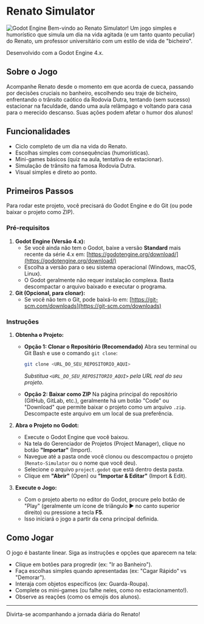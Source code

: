 # Renato Simulator

![Godot Engine](https://img.shields.io/badge/Godot%20Engine-4.x-blue?logo=godotengine) Bem-vindo ao Renato Simulator! Um jogo simples e humorístico que simula um dia na vida agitada (e um tanto quanto peculiar) do Renato, um professor universitário com um estilo de vida de "bicheiro".

Desenvolvido com a Godot Engine 4.x.

## Sobre o Jogo

Acompanhe Renato desde o momento em que acorda de cueca, passando por decisões cruciais no banheiro, escolhendo seu traje de bicheiro, enfrentando o trânsito caótico da Rodovia Dutra, tentando (sem sucesso) estacionar na faculdade, dando uma aula relâmpago e voltando para casa para o merecido descanso. Suas ações podem afetar o humor dos alunos!

## Funcionalidades

* Ciclo completo de um dia na vida do Renato.
* Escolhas simples com consequências (humorísticas).
* Mini-games básicos (quiz na aula, tentativa de estacionar).
* Simulação de trânsito na famosa Rodovia Dutra.
* Visual simples e direto ao ponto.

## Primeiros Passos

Para rodar este projeto, você precisará do Godot Engine e do Git (ou pode baixar o projeto como ZIP).

### Pré-requisitos

1.  **Godot Engine (Versão 4.x):**
    * Se você ainda não tem o Godot, baixe a versão **Standard** mais recente da série 4.x em: [https://godotengine.org/download/](https://godotengine.org/download/)
    * Escolha a versão para o seu sistema operacional (Windows, macOS, Linux).
    * O Godot geralmente não requer instalação complexa. Basta descompactar o arquivo baixado e executar o programa.
2.  **Git (Opcional, para clonar):**
    * Se você não tem o Git, pode baixá-lo em: [https://git-scm.com/downloads](https://git-scm.com/downloads)

### Instruções

1.  **Obtenha o Projeto:**

    * **Opção 1: Clonar o Repositório (Recomendado)**
        Abra seu terminal ou Git Bash e use o comando `git clone`:
        ```bash
        git clone <URL_DO_SEU_REPOSITORIO_AQUI>
        ```
        *Substitua `<URL_DO_SEU_REPOSITORIO_AQUI>` pela URL real do seu projeto.*

    * **Opção 2: Baixar como ZIP**
        Na página principal do repositório (GitHub, GitLab, etc.), geralmente há um botão "Code" ou "Download" que permite baixar o projeto como um arquivo `.zip`. Descompacte este arquivo em um local de sua preferência.

2.  **Abra o Projeto no Godot:**
    * Execute o Godot Engine que você baixou.
    * Na tela do Gerenciador de Projetos (Project Manager), clique no botão **"Importar"** (Import).
    * Navegue até a pasta onde você clonou ou descompactou o projeto (`Renato-Simulator` ou o nome que você deu).
    * Selecione o arquivo `project.godot` que está dentro desta pasta.
    * Clique em **"Abrir"** (Open) ou **"Importar & Editar"** (Import & Edit).

3.  **Execute o Jogo:**
    * Com o projeto aberto no editor do Godot, procure pelo botão de "Play" (geralmente um ícone de triângulo ▶️ no canto superior direito) ou pressione a tecla **F5**.
    * Isso iniciará o jogo a partir da cena principal definida.

## Como Jogar

O jogo é bastante linear. Siga as instruções e opções que aparecem na tela:
* Clique em botões para progredir (ex: "Ir ao Banheiro").
* Faça escolhas simples quando apresentadas (ex: "Cagar Rápido" vs "Demorar").
* Interaja com objetos específicos (ex: Guarda-Roupa).
* Complete os mini-games (ou falhe neles, como no estacionamento!).
* Observe as reações (como os emojis dos alunos).

---

Divirta-se acompanhando a jornada diária do Renato!

